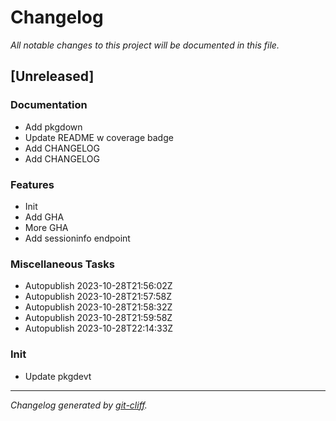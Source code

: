 # Changelog
*All notable changes to this project will be documented in this file.*

## [Unreleased]

### Documentation

- Add pkgdown
- Update README w coverage badge
- Add CHANGELOG
- Add CHANGELOG

### Features

- Init
- Add GHA
- More GHA
- Add sessioninfo endpoint

### Miscellaneous Tasks

- Autopublish 2023-10-28T21:56:02Z
- Autopublish 2023-10-28T21:57:58Z
- Autopublish 2023-10-28T21:58:32Z
- Autopublish 2023-10-28T21:59:58Z
- Autopublish 2023-10-28T22:14:33Z

### Init

- Update pkgdevt

***
*Changelog generated by [git-cliff](https://github.com/orhun/git-cliff).*

